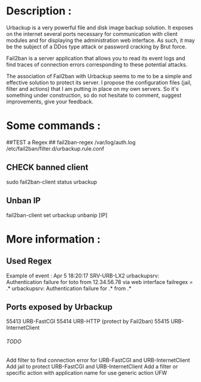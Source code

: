 # Description :
Urbackup is a very powerful file and disk image backup solution. It exposes on the internet several ports necessary for communication with client modules and for displaying the administration web interface.
As such, it may be the subject of a DDos type attack or password cracking by Brut force.

Fail2ban is a server application that allows you to read its event logs and find traces of connection errors corresponding to these potential attacks.

The association of Fail2ban with Urbackup seems to me to be a simple and effective solution to protect its server. I propose the configuration files (jail, filter and actions) that I am putting in place on my own servers. So it's something under construction, so do not hesitate to comment, suggest improvements, give your feedback.


# Some commands :
##TEST a Regex ##
fail2ban-regex /var/log/auth.log /etc/fail2ban/filter.d/urbackup.rule.conf

## CHECK banned client ##
sudo fail2ban-client status urbackup

## Unban IP ##
fail2ban-client set urbackup unbanip [IP]


#  More information : 
## Used Regex
Example of event : Apr  5 18:20:17 SRV-URB-LX2 urbackupsrv: Authentication failure for toto from 12.34.56.78 via web interface
failregex = .* urbackupsrv: Authentication failure for .* from <HOST> .*
  
## Ports exposed by Urbackup
55413 URB-FastCGI
55414 URB-HTTP (protect by Fail2ban)
55415 URB-InternetClient


###### TODO  #####
Add filter to find connection error for URB-FastCGI and URB-InternetClient
Add jail to protect URB-FastCGI and URB-InternetClient
Add a filter or specific action with application name for use generic action UFW

